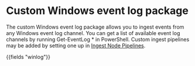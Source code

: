 # Custom Windows event log package

The custom Windows event log package allows you to ingest events from
any Windows event log channel.  You can get a list of available event
log channels by running Get-EventLog * in PowerShell.  Custom ingest
pipelines may be added by setting one up in
[Ingest Node Pipelines](/app/management/ingest/ingest_pipelines/).


{{fields "winlog"}}
